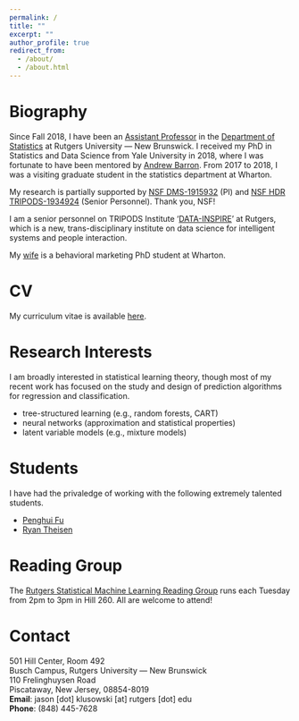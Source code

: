 ```yaml
---
permalink: /
title: ""
excerpt: ""
author_profile: true
redirect_from: 
  - /about/
  - /about.html
---
```


Biography
======

Since Fall 2018, I have been an [Assistant Professor](https://statistics.rutgers.edu/people-pages/faculty/people/130-faculty/396-jason-m-klusowski) in the [Department of Statistics](http://statistics.rutgers.edu/) at Rutgers University — New Brunswick. I received my PhD in Statistics and Data Science from Yale University in 2018, where I was fortunate to have been mentored by [Andrew Barron](http://www.stat.yale.edu/~arb4/). From 2017 to 2018, I was a visiting graduate student in the statistics department at Wharton. 

My research is partially supported by [NSF DMS-1915932](https://www.nsf.gov/awardsearch/showAward?AWD_ID=1915932) (PI) and [NSF HDR TRIPODS-1934924](https://www.nsf.gov/awardsearch/showAward?AWD_ID=1934924) (Senior Personnel). Thank you, NSF!

I am a senior personnel on TRIPODS Institute ‘[DATA-INSPIRE](http://robotics.cs.rutgers.edu/data-inspire/)’ at Rutgers, which is a new, trans-disciplinary institute on data science for intelligent systems and people interaction.

My [wife](https://marketing.wharton.upenn.edu/profile/jwkk/) is a behavioral marketing PhD student at Wharton.
 
CV
======

My curriculum vitae is available [here](https://jasonklusowski.github.io/files/Klusowski_cv.pdf).

Research Interests
======

I am broadly interested in statistical learning theory, though most of my recent work has focused on the study and design of prediction algorithms for regression and classification.

* tree-structured learning (e.g., random forests, CART)
* neural networks (approximation and statistical properties)
* latent variable models (e.g., mixture models)

Students
======
I have had the privaledge of working with the following extremely talented students.

* [Penghui Fu](https://statistics.rutgers.edu/people-pages/faculty/people/135-graduate-students/487-penghui-fu) 
* [Ryan Theisen](http://ryantheisen.com/) 
 
Reading Group
======

The [Rutgers Statistical Machine Learning Reading Group](http://nineisprime.github.io/sml_reading/) runs each Tuesday from 2pm to 3pm in Hill 260. All are welcome to attend!

Contact
======

 501 Hill Center, Room 492<br />
 Busch Campus, Rutgers University — New Brunswick<br />
 110 Frelinghuysen Road<br />
 Piscataway, New Jersey, 08854-8019<br />
 **Email**: jason [dot] klusowski [at] rutgers [dot] edu<br />
 **Phone**: (848) 445-7628
